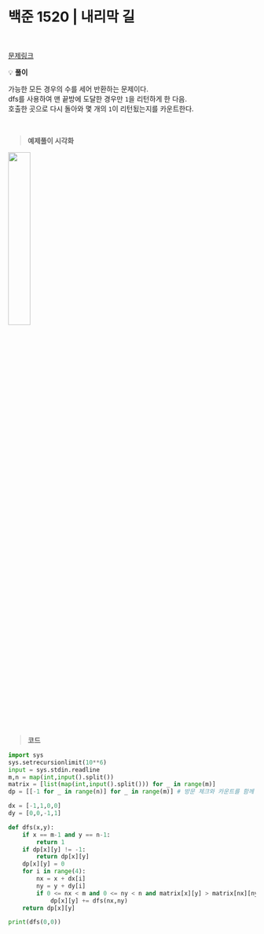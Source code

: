 # 백준 1520 | 내리막 길 
<br>

[문제링크](https://www.acmicpc.net/problem/1520)
<br>

:bulb: **풀이**<br>

가능한 모든 경우의 수를 세어 반환하는 문제이다. <br>
dfs를 사용하여 맨 끝방에 도달한 경우만 `1`을 리턴하게 한 다음.<br>
호출한 곳으로 다시 돌아와 몇 개의 `1`이 리턴됬는지를 카운트한다. <br>

<br>

> **예제풀이 시각화** <br>

<img src="https://user-images.githubusercontent.com/62331803/100415781-4b4b1d00-30c0-11eb-84b6-b40fa2fa14e0.png" width="30%">
<br>


> **코드** <br>

```python
import sys
sys.setrecursionlimit(10**6)
input = sys.stdin.readline
m,n = map(int,input().split())
matrix = [list(map(int,input().split())) for _ in range(m)]
dp = [[-1 for _ in range(n)] for _ in range(m)] # 방문 체크와 카운트를 함께 하기 위해 -1로 초기화

dx = [-1,1,0,0]
dy = [0,0,-1,1]

def dfs(x,y):
    if x == m-1 and y == n-1:
        return 1
    if dp[x][y] != -1:
        return dp[x][y]
    dp[x][y] = 0
    for i in range(4):
        nx = x + dx[i]
        ny = y + dy[i]
        if 0 <= nx < m and 0 <= ny < n and matrix[x][y] > matrix[nx][ny]:
            dp[x][y] += dfs(nx,ny)
    return dp[x][y]

print(dfs(0,0))
```
